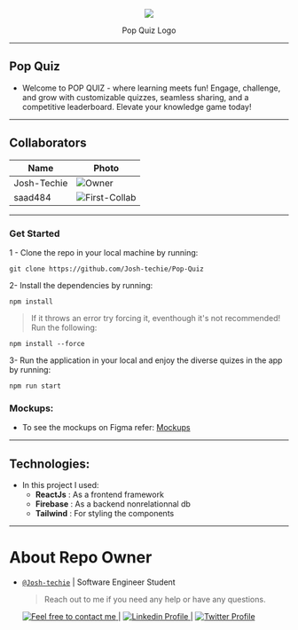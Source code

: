 <p align="center">
<img src ="https://www.notion.so/image/https%3A%2F%2Fprod-files-secure.s3.us-west-2.amazonaws.com%2F029a1497-45bd-4b48-af71-c2ab8a918091%2F90ef36c4-f606-4e7d-8443-17fe7a6d883a%2FLogo.png?table=block&id=076232fa-231d-41d1-a14f-12f5d45d4732&spaceId=029a1497-45bd-4b48-af71-c2ab8a918091&width=2000&userId=9d08c749-75eb-439d-ad10-2a83e114a53b&cache=v2">
</p>
<p align="center">
 Pop Quiz Logo
</p>

---

## Pop Quiz

- Welcome to POP QUIZ - where learning meets fun! Engage, challenge, and grow with customizable quizzes, seamless sharing, and a competitive leaderboard. Elevate your knowledge game today!

---

## Collaborators

| Name | Photo |
| --- | --- |
| Josh-Techie | ![Owner](https://avatars.githubusercontent.com/u/95583855?s=400&u=8bfc3a54ebda84af0684a79b4085486e7adff237&v=4) |
| saad484 | ![First-Collab](https://avatars.githubusercontent.com/u/77203662?v=4) |


---

### Get Started

1 - Clone the repo in your local machine by running:

```
git clone https://github.com/Josh-techie/Pop-Quiz
```

2- Install the dependencies by running:

```
npm install
```

> If it throws an error try forcing it, eventhough it's not recommended! Run the following:

```
npm install --force
```

3- Run the application in your local and enjoy the diverse quizes in the app by running:

```
npm run start
```

### Mockups:

- To see the mockups on Figma refer: [Mockups](<https://www.figma.com/file/KoSmTUMKXap4xoZb18GbW6/Quiz-Game-(Community)?type=design&mode=design&t=UbOu3GlL52LrT2ZG-1>)

---

## Technologies:

- In this project I used:
  - **ReactJs** : As a frontend framework
  - **Firebase** : As a backend nonrelationnal db
  - **Tailwind** : For styling the components

---

<h1> About Repo Owner </h1>

- [`@Josh-techie`]() | Software Engineer Student

  > Reach out to me if you need any help or have any questions.

  <a href="mailto:youssef.abouyahia@e-polytechnique.ma">
  	<img alt="Feel free to contact me" src="https://img.shields.io/badge/-Ask_me_anything-blue?style=flat&logo=Gmail&logoColor=white&link=mailto:youssef.abouyahia@e-polytechnique.ma&color=3d85c6" />
  </a>
  <span> | </span>
    <a href="https://www.linkedin.com/in/youssef-abouyahia/">
        <img alt="Linkedin Profile" src="https://img.shields.io/badge/-Linkedin-0072b1?style=flat&logo=Linkedin&logoColor=white&link=https://www.linkedin.com/in/youssef-abouyahia/" />
    </a>
    <span> | </span>
    <a href="https://twitter.com/JoesephAb">
        <img alt="Twitter Profile" src="https://img.shields.io/badge/-Twitter-0072b1?style=flat&logo=Twitter&logoColor=white&link=https://twitter.com/JoesephAb&color=1DA1F2" />
    </a>